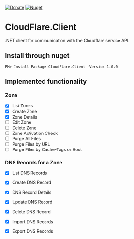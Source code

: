 [![Donate](https://img.shields.io/badge/Donate-PayPal-green.svg)](https://www.paypal.com/cgi-bin/webscr?cmd=_donations&business=zgmode%40gmail.com&currency_code=USD&source=url)
[![Nuget](https://img.shields.io/nuget/v/CloudFlare.Client.svg)](https://www.nuget.org/packages/CloudFlare.Client/)

# CloudFlare.Client
.NET client for communication with the Cloudflare service API.

## Install through nuget
    PM> Install-Package CloudFlare.Client -Version 1.0.0
    
## Implemented functionality
### Zone
  - [x] List Zones
  - [x] Create Zone
  - [x] Zone Details
  - [ ] Edit Zone
  - [ ] Delete Zone
  - [ ] Zone Activation Check
  - [ ] Purge All Files
  - [ ] Purge Files by URL
  - [ ] Purge Files by Cache-Tags or Host  

### DNS Records for a Zone
  - [x] List DNS Records
  - [x] Create DNS Record
  - [x] DNS Record Details
  - [x] Update DNS Record
  - [x] Delete DNS Record
  - [x] Import DNS Records
  - [x] Export DNS Records


